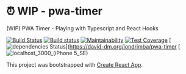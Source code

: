 # :alarm_clock: WIP - pwa-timer

(WIP) PWA Timer - Playing with Typescript and React Hooks

[![Build Status](https://travis-ci.org/iondrimba/pwa-timer.svg?branch=master)](https://travis-ci.org/iondrimba/pwa-timer)
[![Build status](https://ci.appveyor.com/api/projects/status/55uk8veg7uv5itbn/branch/master?svg=true)](https://ci.appveyor.com/project/iondrimba/pwa-timer/branch/master)
[![Maintainability](https://api.codeclimate.com/v1/badges/752f7d627e89df0e6a6d/maintainability)](https://codeclimate.com/github/iondrimba/pwa-timer/maintainability)
[![Test Coverage](https://api.codeclimate.com/v1/badges/752f7d627e89df0e6a6d/test_coverage)](https://codeclimate.com/github/iondrimba/pwa-timer/test_coverage)
[![dependencies Status](https://david-dm.org/iondrimba/pwa-timer/status.svg)](https://david-dm.org/iondrimba/pwa-timer
[![localhost_3000_(iPhone 5_SE)](https://user-images.githubusercontent.com/178548/57987691-52b95100-7a5b-11e9-8fbb-1d235d2dc4be.png)


This project was bootstrapped with [Create React App](https://github.com/facebook/create-react-app).
